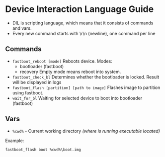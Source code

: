 # Device Interaction Language Guide
* DIL is scripting language, which means that it consists of commands and vars.
* Every new command starts with \r\n (newline), one command per line
## Commands
* `fastboot_reboot [mode]`
  Reboots device. Modes:
  * bootloader (fastboot)
  * recovery
  Empty mode means reboot into system.
* `fastboot_check_bl`
  Determines whether the bootloader is locked. Result will be displayed in logs
* `fastboot_flash [partition] [path to image]`
  Flashes image to partition using fastboot.
* `wait_for_bl`
  Waiting for selected device to boot into bootloader (fastboot)
  
## Vars
* `%cwd%` - Current working directory *(where is running executable located)*
  
Example:
```
fastboot_flash boot %cwd%\boot.img
```

